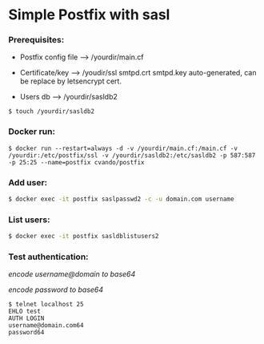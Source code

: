 # Simple Postfix with sasl



### Prerequisites: 

- Postfix config file --> /yourdir/main.cf

- Certificate/key      --> /youdir/ssl     smtpd.crt smtpd.key auto-generated, can be replace by letsencrypt cert.

- Users db                 --> /yourdir/sasldb2

  

```shell
$ touch /yourdir/sasldb2
```



### Docker run:

~~~ shell
$ docker run --restart=always -d -v /yourdir/main.cf:/main.cf -v /yourdir:/etc/postfix/ssl -v /yourdir/sasldb2:/etc/sasldb2 -p 587:587 -p 25:25 --name=postfix cvando/postfix
~~~



### Add user:

```bash
$ docker exec -it postfix saslpasswd2 -c -u domain.com username
```



### List users:

```bash
$ docker exec -it postfix sasldblistusers2
```



### Test authentication:

*encode username@domain to base64*

*encode password to base64*

```shell
$ telnet localhost 25
EHLO test
AUTH LOGIN
username@domain.com64
password64
```

